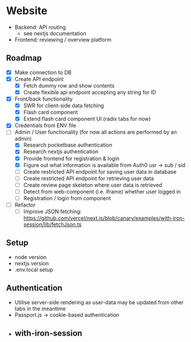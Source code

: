 # Website

- Backend: API routing
  - see nextjs documentation
- Frontend: reviewing / overview platform

## Roadmap

- [x] Make connection to DB
- [x] Create API endpoint
  - [x] Fetch dummy row and show contents
  - [x] Create flexible api endpoint accepting any string for ID
- [x] Front/back functionality
  - [x] SWR for client-side data fetching
  - [x] Flash card component
  - [x] Extend flash card component UI (radix tabs for now)
- [x] Credentials from ENV file
- [ ] Admin / User functionality (for now all actions are performed by an admin)
  - [x] Research pocketbase authentication
  - [x] Research nextjs authentication
  - [x] Provide frontend for registration & login
  - [x] Figure out what information is available from Auth0 usr -> sub / sid
  - [ ] Create restricted API endpoint for saving user data in database
  - [ ] Create restricted API endpoint for retrieving user data
  - [ ] Create review page skeleton where user data is retrieved
  - [ ] Detect from web-component (i.e. iframe) whether user logged in
  - [ ] Registration / login from component
- [ ] Refactor
  - [ ] Improve JSON fetching: https://github.com/vercel/next.js/blob/canary/examples/with-iron-session/lib/fetchJson.ts

## Setup
* node version
* nextjs version
* .env.local setup

## Authentication

- Utilise server-side rendering as user-data may be updated from other tabs in the meantime
- Passport.js -> cookie-based authentication
- with-iron-session
  - 

